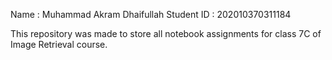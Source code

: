 Name : Muhammad Akram Dhaifullah
Student ID : 202010370311184

This repository was made to store all notebook assignments for class 7C of Image Retrieval course.
